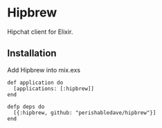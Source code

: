 # Hipbrew

Hipchat client for Elixir.

## Installation

Add Hipbrew into mix.exs

```
def application do
  [applications: [:hipbrew]]
end

defp deps do
  [{:hipbrew, github: "perishabledave/hipbrew"}]
end
```

